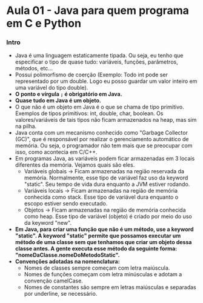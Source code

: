 # Aula 01 - Java para quem programa em C e Python

### Intro
* Java é uma linguagem estaticamente tipada. Ou seja, eu tenho que especificar o tipo de quase tudo: variáveis, funções, parâmetros, métodos, etc...
* Possui polimorfismo de coerção (Exemplo: Todo int pode ser representado por um double. Logo eu posso guardar um valor inteiro em uma variável do tipo double).
* __O ponto e vírgula ```;``` é obrigatório em Java.__
* __Quase tudo em Java é um objeto.__
* O que não é um objeto em Java é o que se chama de tipo primitivo. Exemplos de tipos primitivos: int, double, char, boolean. Os valores/variáveis de tais tipos não ficam armazenados na heap, mas sim na pilha.
* Java conta com um mecanismo conhecido como "Garbage Collector (GC)", que é responsável por realizar o gerenciamento automático de memória. Ou seja, o programador não tem mais que se preocupar com isso, como acontecia em C/C++.
* Em programas Java, as variáveis podem ficar armazenadas em 3 locais diferentes da memória. Vejamos quais são eles.
  * Variáveis globais -> Ficam armazenadas na região reservada da memória. Normalmente, esse tipo de variável faz uso da keyword "static". Seu tempo de vida dura enquanto a JVM estiver rodando.
  * Variáveis locais -> Ficam armazenadas na região de memória conhecida como stack. Esse tipo de variável dura enquanto o escopo estiver sendo executado. 
  * Objetos -> Ficam armazenadas na região de memória conhecida como heap. Esse tipo de variável (objeto) é criado por meio do uso da keyword "new".
* __Em Java, para criar uma função que não é um método, use a keyword "static". A keyword "static" permite que possamos executar um método de uma classe sem que tenhamos que criar um objeto dessa classe antes. A gente executa esse método da seguinte forma: "nomeDaClasse.nomeDoMetodoStatic".__
* __Convenções adotadas na nomenclatura:__
  * Nomes de classes sempre começam com letra maiúscula.
  * Nomes de funções começam com letra minúsculas e adotam a convenção camelCase.
  * Nomes de constantes são sempre em letras maiúsculas e separadas por underline, se necessário.
